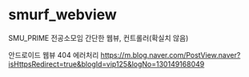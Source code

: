 # smurf_webview
SMU_PRIME 전공소모임
간단한 웹뷰, 컨트롤러(확실치 않음)

안드로이드 웹뷰 404 에러처리
https://m.blog.naver.com/PostView.naver?isHttpsRedirect=true&blogId=vip125&logNo=130149168049
